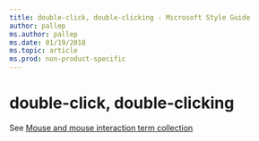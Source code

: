 ```yaml
---
title: double-click, double-clicking - Microsoft Style Guide
author: pallep
ms.author: pallep
ms.date: 01/19/2018
ms.topic: article
ms.prod: non-product-specific
---
```


# double-click, double-clicking

See [Mouse and mouse interaction term collection](/style-guide/a-z-word-list-term-collections/term-collections/mouse-mouse-interaction-terms)
